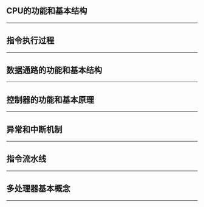 ## CPU的功能和基本结构
---
## 指令执行过程
---
## 数据通路的功能和基本结构
---
## 控制器的功能和基本原理
---
## 异常和中断机制
---
## 指令流水线
---
## 多处理器基本概念
---